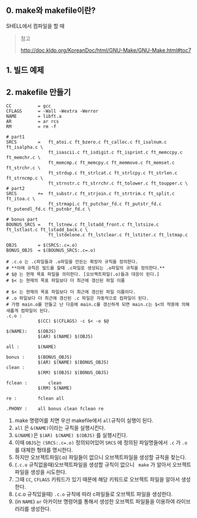 ## 0. make와 makefile이란?

SHELL에서 컴파일을 할 때 

> 참고
>
> http://doc.kldp.org/KoreanDoc/html/GNU-Make/GNU-Make.html#toc7

## 1. 빌드 예제

## 2. makefile 만들기

```
CC			= gcc
CFLAGS		= -Wall -Wextra -Werror
NAME		= libft.a
AR			= ar rcs
RM			= rm -f

# part1
SRCS		=	ft_atoi.c ft_bzero.c ft_calloc.c ft_isalnum.c ft_isalpha.c \
				ft_isascii.c ft_isdigit.c ft_isprint.c ft_memccpy.c ft_memchr.c \
				ft_memcmp.c ft_memcpy.c ft_memmove.c ft_memset.c ft_strchr.c \
				ft_strdup.c ft_strlcat.c ft_strlcpy.c ft_strlen.c ft_strncmp.c \
				ft_strnstr.c ft_strrchr.c ft_tolower.c ft_toupper.c \
# part2
SRCS		+=	ft_substr.c ft_strjoin.c ft_strtrim.c ft_split.c ft_itoa.c \
				ft_strmapi.c ft_putchar_fd.c ft_putstr_fd.c ft_putendl_fd.c ft_putnbr_fd.c \

# bonus part
BOUNUS_SRCS	=	ft_lstnew.c ft_lstadd_front.c ft_lstsize.c ft_lstlast.c ft_lstadd_back.c \
				ft_lstdelone.c ft_lstclear.c ft_lstiter.c ft_lstmap.c

OBJS		= $(SRCS:.c=.o)
BONUS_OBJS	= $(BOUNUS_SRCS:.c=.o)

# .c.o 는 .c파일들과 .o파일을 만든는 확장자 규칙을 정의한다.
# **아래 규칙은 빌드를 할때 .c파일로 생성되는 .o파일의 규칙을 정의한다.**
# $@ 는 현재 목표 파일을 의미한다. [오브젝트파일(.o)들과 대응이 된다.]
# $< 는 현재의 목표 파일보다 더 최근에 갱신된 파일 이름

# $< 는 현재의 목표 파일보다 더 최근에 갱신된 파일 이름이다.
# .o 파일보다 더 최근에 갱신된 .c 파일은 자동적으로 컴파일이 된다.
# 가령 main.o를 만들고 난 다음에 main.c를 갱신하게 되면 main.c는 $<의 작용에 의해 새롭게 컴파일이 된다.
.c.o :
			$(CC) $(CFLAGS) -c $< -o $@

$(NAME):	$(OBJS)
			$(AR) $(NAME) $(OBJS)

all :		$(NAME)

bonus :		$(BONUS_OBJS)
			$(AR) $(NAME) $(BONUS_OBJS)
clean :
			$(RM) $(OBJS) $(BONUS_OBJS)

fclean :		clean
			$(RM) $(NAME)

re :		fclean all

.PHONY :	all bonus clean fclean re

```



1. make 명령어를 치면 우선 makefile에서  `all`규칙이 실행이 된다.
2. `all` 은 `&(NAME)`이라는 규칙을 실행시킨다.
3. `&(NAME)`은 `$(AR) $(NAME) $(OBJS)` 를 실행시킨다.
4. 이때 `OBJS`는 `(SRCS:.c=.o)` 정의되어있어 `SRCS` 에 정의된 파일명들에서 `.c` 가 `.o` 를 대체한 형태를 명시한다.
5. 하지만 오브젝트파일(.o) 파일들이 없으니 오브젝트파일을 생성할 규칙을 찾는다.
6. (`.c.o`  규칙없을때)오브젝트파일을 생성할 규칙이 없으니 ` make` 가 알아서 오브젝트파일을 생성을 시도한다.
7. 그때 `CC`, `CFLAGS` 키워드가 있기 때문에 해당 키워드로 오브젝트 파일을 알아서 생성한다.
8. (.c.o  규칙있을때) `.c.o`  규칙에 따라 c파일들로 오브젝트 파일을 생성한다.
9. (in `NAME`) `ar`  아카이브 명령어를 통해서 생성한 오브젝트 파일들을 이용하여  라이브러리를 생성한다.

